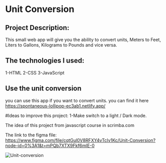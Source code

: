 Unit Conversion
=======

Project Description:
-----------

This small web app will give you the ability to convert units, Meters to Feet, Liters to Gallons,
Kilograms to Pounds and vice versa.

The technologies I used:
-----------
1-HTML
2-CSS
3-JavaScript

## Use the unit conversion
you can use this app if you want to convert units.
you can find it here https://spontaneous-lollipop-ec3ab1.netlify.app/


#Ideas to improve this project:
1-Make switch to a light / Dark mode.

The idea of this project from javascript course in scrimba.com

The link to the figma file:
https://www.figma.com/file/cqtGul0V8RFXY4vTcIv1Kc/Unit-Conversion?node-id=0%3A1&t=mPQb7XTX9Fkf6mlE-0


![Unit-conversion](https://user-images.githubusercontent.com/88597694/220402780-fc9151af-76db-4892-817f-78f24e241b88.png)
